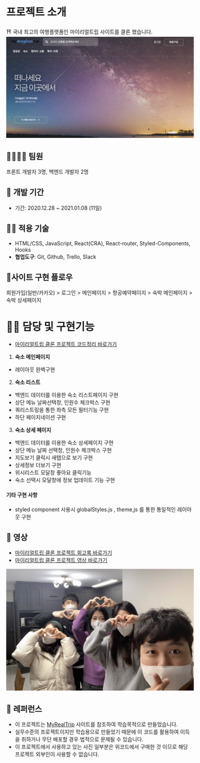 # 프로젝트 소개

⛩ 국내 최고의 여행플랫폼인 마이리얼트립 사이트를 클론 했습니다.
![mydongmyotrip_image](public/images/mydongmyotrip_main_page.png)

## 👨‍👩‍👧‍👦 팀원

프론트 개발자 3명, 백엔드 개발자 2명

## 📅 개발 기간

- 기간: 2020.12.28 ~ 2021.01.08 (11일)

## 🧑‍💻 적용 기술

- HTML/CSS, JavaScript, React(CRA), React-router, Styled-Components, Hooks
- **협업도구**: Git, Github, Trello, Slack

## 📍사이트 구현 플로우

회원가입(일반/카카오) > 로그인 > 메인페이지 > 항공예약페이지 > 숙박 메인페이지 > 숙박 상세페이지

# 💁‍♀️ 담당 및 구현기능

- [마이리얼트립 클론 프로젝트 코드정리 바로가기](https://velog.io/@dev_cecy/%EB%A7%88%EC%9D%B4%EB%A6%AC%EC%96%BC%ED%8A%B8%EB%A6%BD-%ED%81%B4%EB%A1%A0-%ED%94%84%EB%A1%9C%EC%A0%9D%ED%8A%B8-%ED%9A%8C%EA%B3%A0%EB%A1%9D)

1. **숙소 메인페이지**

- 레이아웃 완벽구현

2.  **숙소 리스트**

- 백엔드 데이터를 이용한 숙소 리스트페이지 구현
- 상단 메뉴 날짜선택창, 인원수 체크박스 구현
- 쿼리스트링을 통한 좌측 모든 필터기능 구현
- 하단 페이지네이션 구현

3. **숙소 상세 페이지**

- 백엔드 데이터를 이용한 숙소 상세페이지 구현
- 상단 메뉴 날짜 선택창, 인원수 체크박스 구현
- 지도보기 클릭시 새탭으로 보기 구현
- 상세정보 더보기 구현
- 위시리스트 모달창 좋아요 클릭기능
- 숙소 선택시 모달창에 정보 업데이트 기능 구현

#### 기타 구현 사항

- styled component 사용시 globalStyles.js , theme,js 를 통한 통일적인 레이아웃 구현

## 🎥 영상

- [마이리얼트립 클론 프로젝트 회고록 바로가기](https://velog.io/@dev_cecy/%EB%A7%88%EC%9D%B4%EB%A6%AC%EC%96%BC%ED%8A%B8%EB%A6%BD-%ED%81%B4%EB%A1%A0-%ED%94%84%EB%A1%9C%EC%A0%9D%ED%8A%B8-%ED%9A%8C%EA%B3%A0%EB%A1%9D)
- [마이리얼트립 클론 프로젝트 영상 바로가기](https://youtu.be/Ni-htqkWnf4)

![mydongmyotrip_image](public/images/mydongmyotrip_image.png)

## 💎 레퍼런스

- 이 프로젝트는 [MyRealTrip](https://www.myrealtrip.com/) 사이트를 참조하여 학습목적으로 만들었습니다.
- 실무수준의 프로젝트이지만 학습용으로 만들었기 때문에 이 코드를 활용하여 이득을 취하거나 무단 배포할 경우 법적으로 문제될 수 있습니다.
- 이 프로젝트에서 사용하고 있는 사진 일부분은 위코드에서 구매한 것 이므로 해당 프로젝트 외부인이 사용할 수 없습니다.
